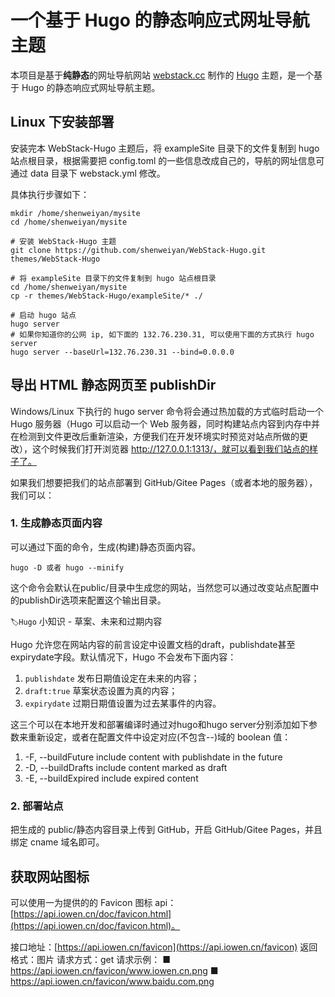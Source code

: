 # 一个基于 Hugo 的静态响应式网址导航主题 

本项目是基于**纯静态**的网址导航网站 [webstack.cc](https://github.com/WebStackPage/WebStackPage.github.io) 制作的 [Hugo](https://gohugo.io/) 主题，是一个基于 Hugo 的静态响应式网址导航主题。<br/>

## Linux 下安装部署
安装完本 WebStack-Hugo 主题后，将 exampleSite 目录下的文件复制到 hugo 站点根目录，根据需要把 config.toml 的一些信息改成自己的，导航的网址信息可通过 data 目录下 webstack.yml 修改。

具体执行步骤如下：
```shell
mkdir /home/shenweiyan/mysite 
cd /home/shenweiyan/mysite

# 安装 WebStack-Hugo 主题
git clone https://github.com/shenweiyan/WebStack-Hugo.git themes/WebStack-Hugo

# 将 exampleSite 目录下的文件复制到 hugo 站点根目录
cd /home/shenweiyan/mysite
cp -r themes/WebStack-Hugo/exampleSite/* ./

# 启动 hugo 站点
hugo server 
# 如果你知道你的公网 ip, 如下面的 132.76.230.31, 可以使用下面的方式执行 hugo server
hugo server --baseUrl=132.76.230.31 --bind=0.0.0.0 
```

## 导出 HTML 静态网页至 publishDir
Windows/Linux 下执行的 hugo server 命令将会通过热加载的方式临时启动一个 Hugo 服务器（Hugo 可以启动一个 Web 服务器，同时构建站点内容到内存中并在检测到文件更改后重新渲染，方便我们在开发环境实时预览对站点所做的更改），这个时候我们打开浏览器 http://127.0.0.1:1313/，就可以看到我们站点的样子了。

如果我们想要把我们的站点部署到 GitHub/Gitee Pages（或者本地的服务器），我们可以：

### 1. 生成静态页面内容

可以通过下面的命令，生成(构建)静态页面内容。
```shell
hugo -D 或者 hugo --minify
```
这个命令会默认在public/目录中生成您的网站，当然您可以通过改变站点配置中的publishDir选项来配置这个输出目录。

`🏷️Hugo` 小知识 - 草案、未来和过期内容

Hugo 允许您在网站内容的前言设定中设置文档的draft，publishdate甚至expirydate字段。默认情况下，Hugo 不会发布下面内容：
1. `publishdate` 发布日期值设定在未来的内容；
2. `draft:true` 草案状态设置为真的内容；
3. `expirydate` 过期日期值设置为过去某事件的内容。

这三个可以在本地开发和部署编译时通过对hugo和hugo server分别添加如下参数来重新设定，或者在配置文件中设定对应(不包含--)域的 boolean 值：
1. -F, --buildFuture    include content with publishdate in the future
2. -D, --buildDrafts    include content marked as draft
3. -E, --buildExpired   include expired content

### 2. 部署站点

把生成的 public/静态内容目录上传到 GitHub，开启 GitHub/Gitee Pages，并且绑定 cname 域名即可。


## 获取网站图标

可以使用一为提供的的 Favicon 图标 api：[https://api.iowen.cn/doc/favicon.html](https://api.iowen.cn/doc/favicon.html)。

接口地址：[https://api.iowen.cn/favicon](https://api.iowen.cn/favicon)
返回格式：图片
请求方式：get
请求示例：
    ■ https://api.iowen.cn/favicon/www.iowen.cn.png
    ■ https://api.iowen.cn/favicon/www.baidu.com.png

